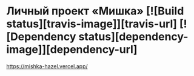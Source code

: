 # Личный проект «Мишка» [![Build status][travis-image]][travis-url] [![Dependency status][dependency-image]][dependency-url]

https://mishka-hazel.vercel.app/
